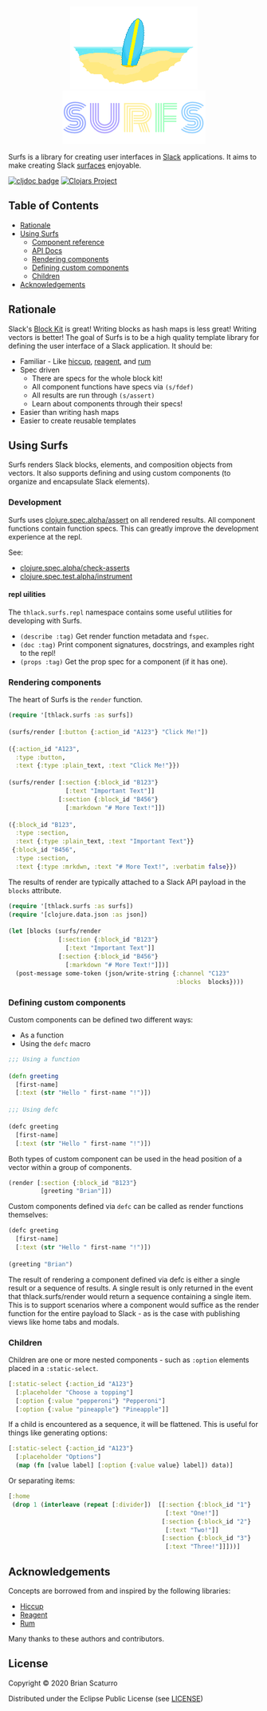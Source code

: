 <p align="center">
	<img src="surfs.gif" />
	<br />
	<img src="logo-text.png" />
</p>

Surfs is a library for creating user interfaces in [Slack](https://api.slack.com/) applications. It aims to make creating Slack [surfaces](https://api.slack.com/surfaces) enjoyable.

[![cljdoc badge](https://cljdoc.org/badge/thlack/surfs)](https://cljdoc.org/d/thlack/surfs/CURRENT) [![Clojars Project](https://img.shields.io/clojars/v/thlack/surfs.svg)](https://clojars.org/thlack/surfs)


## Table of Contents

- [Rationale](#rationale)
- [Using Surfs](#using-surfs)
    - [Component reference](doc/components.md)
    - [API Docs](https://cljdoc.org/d/thlack/surfs/CURRENT)
    - [Rendering components](#rendering-components)
    - [Defining custom components](#defining-custom-components)
    - [Children](#children)
- [Acknowledgements](#acknowledgements)

## Rationale

Slack's [Block Kit](https://api.slack.com/block-kit) is great! Writing blocks as hash maps is less great! Writing vectors is better! The goal of Surfs is to be a high quality template library for defining the user interface of a Slack application. It should be:

* Familiar - Like [hiccup](https://github.com/weavejester/hiccup), [reagent](https://github.com/reagent-project/reagent), and [rum](https://github.com/tons)
* Spec driven
    * There are specs for the whole block kit!
    * All component functions have specs via `(s/fdef)`
    * All results are run through `(s/assert)` 
    * Learn about components through their specs!
* Easier than writing hash maps
* Easier to create reusable templates

## Using Surfs

Surfs renders Slack blocks, elements, and composition objects from vectors. It also
supports defining and using custom components (to organize and encapsulate Slack elements).

### Development

Surfs uses [clojure.spec.alpha/assert](https://clojuredocs.org/clojure.spec.alpha/assert) on all rendered results. All component functions contain function specs. This can greatly improve the development experience at the repl.

See:
* [clojure.spec.alpha/check-asserts](https://clojuredocs.org/clojure.spec.alpha/check-asserts)
* [clojure.spec.test.alpha/instrument](https://clojure.github.io/spec.alpha/clojure.spec.test.alpha-api.html#clojure.spec.test.alpha/instrument)

#### repl uilities

The `thlack.surfs.repl` namespace contains some useful utilities for developing with Surfs.

* `(describe :tag)`
  Get render function metadata and `fspec`.
* `(doc :tag)`
  Print component signatures, docstrings, and examples right to the repl!
* `(props :tag)`
  Get the prop spec for a component (if it has one).

### Rendering components

The heart of Surfs is the `render` function.

```clojure
(require '[thlack.surfs :as surfs])

(surfs/render [:button {:action_id "A123"} "Click Me!"])

({:action_id "A123", 
  :type :button,
  :text {:type :plain_text, :text "Click Me!"}})

(surfs/render [:section {:block_id "B123"}
                [:text "Important Text"]]
              [:section {:block_id "B456"}
                [:markdown "# More Text!"]])

({:block_id "B123",
  :type :section,
  :text {:type :plain_text, :text "Important Text"}}
 {:block_id "B456",
  :type :section,
  :text {:type :mrkdwn, :text "# More Text!", :verbatim false}})
```

The results of render are typically attached to a Slack API payload in the `blocks` attribute.

```clojure
(require '[thlack.surfs :as surfs])
(require '[clojure.data.json :as json])

(let [blocks (surfs/render
              [:section {:block_id "B123"}
                [:text "Important Text"]]
              [:section {:block_id "B456"}
                [:markdown "# More Text!"]])]
  (post-message some-token (json/write-string {:channel "C123"
                                               :blocks  blocks})))
```

### Defining custom components

Custom components can be defined two different ways:

* As a function
* Using the `defc` macro

```clojure
;;; Using a function

(defn greeting
  [first-name]
  [:text (str "Hello " first-name "!")])

;;; Using defc

(defc greeting
  [first-name]
  [:text (str "Hello " first-name "!")])
```

Both types of custom component can be used in the head position of a vector
within a group of components.

```clojure
(render [:section {:block_id "B123"}
         [greeting "Brian"]])
```

Custom components defined via `defc` can be called as render functions themselves:

```clojure
(defc greeting
  [first-name]
  [:text (str "Hello " first-name "!")])

(greeting "Brian")
```

The result of rendering a component defined via defc is either a single result or a sequence of results.
A single result is only returned in the event that thlack.surfs/render would return a sequence containing a single item. This is to support scenarios where a component would suffice as the render function for the entire payload to Slack - as is the case with publishing views like home tabs and modals.

### Children

Children are one or more nested components - such as `:option` elements placed in a `:static-select`.

```clojure
[:static-select {:action_id "A123"}
  [:placeholder "Choose a topping"]
  [:option {:value "pepperoni"} "Pepperoni"]
  [:option {:value "pineapple"} "Pineapple"]]
```

If a child is encountered as a sequence, it will be flattened. This is useful for things like generating options:

```clojure
[:static-select {:action_id "A123"}
  [:placeholder "Options"]
  (map (fn [value label] [:option {:value value} label]) data)]
```

Or separating items:

```clojure
[:home
 (drop 1 (interleave (repeat [:divider])  [[:section {:block_id "1"}
                                            [:text "One!"]]
                                           [:section {:block_id "2"}
                                            [:text "Two!"]]
                                           [:section {:block_id "3"}
                                            [:text "Three!"]]]))]
```

## Acknowledgements

Concepts are borrowed from and inspired by the following libraries:

* [Hiccup](https://github.com/weavejester/hiccup)
* [Reagent](https://github.com/reagent-project/reagent)
* [Rum](https://github.com/tonsky/rum)

Many thanks to these authors and contributors.

## License

Copyright © 2020 Brian Scaturro

Distributed under the Eclipse Public License (see [LICENSE](LICENSE))
